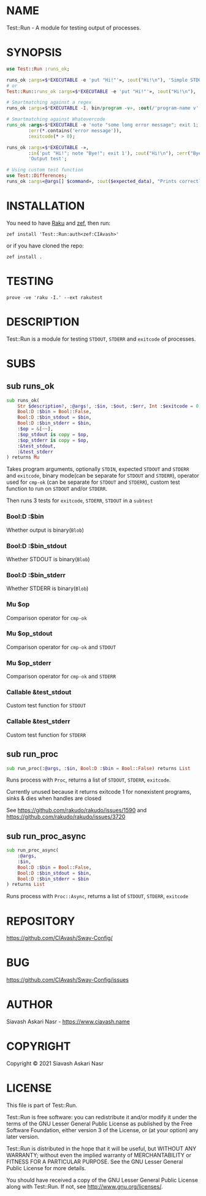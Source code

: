 NAME
====

Test::Run - A module for testing output of processes.

SYNOPSIS
========

```raku
use Test::Run :runs_ok;

runs_ok :args«$*EXECUTABLE -e 'put "Hi!"'», :out("Hi!\n"), 'Simple STDOUT test';
# or
Test::Run::runs_ok :args«$*EXECUTABLE -e 'put "Hi!"'», :out("Hi!\n"), 'Simple STDOUT test with full sub name';

# Smartmatching against a regex
runs_ok :args«$*EXECUTABLE -I. bin/program -v», :out(/'program-name v' [\d+ %% '.'] ** 3 .+/), 'Prints version';

# Smartmatching against Whatevercode
runs_ok :args«$*EXECUTABLE -e 'note "some long error message"; exit 1;'»,
        :err(*.contains('error message')),
        :exitcode(* > 0);

runs_ok :args«$*EXECUTABLE -»,
        :in('put "Hi!"; note "Bye!"; exit 1'), :out("Hi!\n"), :err("Bye!\n"), :exitcode(1),
        'Output test';

# Using custom test function
use Test::Differences;
runs_ok :args«@args[] $command», :out($expected_data), "Prints correctly", :test_stdout(&eq_or_diff);
```

INSTALLATION
============

You need to have [Raku](https://www.raku-lang.ir/en) and [zef](https://github.com/ugexe/zef), then run:

```console
zef install 'Test::Run:auth<zef:CIAvash>'
```

or if you have cloned the repo:

```console
zef install .
```

TESTING
=======

```console
prove -ve 'raku -I.' --ext rakutest
```

DESCRIPTION
===========

Test::Run is a module for testing `STDOUT`, `STDERR` and `exitcode` of processes.

SUBS
====

## sub runs_ok

```raku
sub runs_ok(
    Str $description?, :@args!, :$in, :$out, :$err, Int :$exitcode = 0,
    Bool:D :$bin = Bool::False,
    Bool:D :$bin_stdout = $bin,
    Bool:D :$bin_stderr = $bin,
    :$op = &[~~],
    :$op_stdout is copy = $op,
    :$op_stderr is copy = $op,
    :&test_stdout,
    :&test_stderr
) returns Mu
```

Takes program arguments, optionally `STDIN`, expected `STDOUT` and `STDERR` and `exitcode`, binary mode(can be separate for `STDOUT` and `STDERR`), operator used for `cmp-ok` (can be separate for `STDOUT` and `STDERR`), custom test function to run on `STDOUT` and/or `STDERR`.

Then runs 3 tests for `exitcode`, `STDERR`, `STDOUT` in a `subtest`

### Bool:D :$bin

Whether output is binary(`Blob`)

### Bool:D :$bin_stdout

Whether STDOUT is binary(`Blob`)

### Bool:D :$bin_stderr

Whether STDERR is binary(`Blob`)

### Mu $op

Comparison operator for `cmp-ok`

### Mu $op_stdout

Comparison operator for `cmp-ok` and `STDOUT`

### Mu $op_stderr

Comparison operator for `cmp-ok` and `STDERR`

### Callable &test_stdout

Custom test function for `STDOUT`

### Callable &test_stderr

Custom test function for `STDERR`

## sub run_proc

```raku
sub run_proc(:@args, :$in, Bool:D :$bin = Bool::False) returns List
```

Runs process with `Proc`, returns a list of `STDOUT`, `STDERR`, `exitcode`.

Currently unused because it returns exitcode 1 for nonexistent programs,
sinks & dies when handles are closed

See https://github.com/rakudo/rakudo/issues/1590 and https://github.com/rakudo/rakudo/issues/3720

## sub run_proc_async

```raku
sub run_proc_async(
    :@args,
    :$in,
    Bool:D :$bin = Bool::False,
    Bool:D :$bin_stdout = $bin,
    Bool:D :$bin_stderr = $bin
) returns List
```

Runs process with `Proc::Async`, returns a list of `STDOUT`, `STDERR`, `exitcode`

REPOSITORY
==========

https://github.com/CIAvash/Sway-Config/

BUG
===

https://github.com/CIAvash/Sway-Config/issues

AUTHOR
======

Siavash Askari Nasr - https://www.ciavash.name

COPYRIGHT
=========

Copyright © 2021 Siavash Askari Nasr

LICENSE
=======

This file is part of Test::Run.

Test::Run is free software: you can redistribute it and/or modify it under the terms of the GNU Lesser General Public License as published by the Free Software Foundation, either version 3 of the License, or (at your option) any later version.

Test::Run is distributed in the hope that it will be useful, but WITHOUT ANY WARRANTY; without even the implied warranty of MERCHANTABILITY or FITNESS FOR A PARTICULAR PURPOSE. See the GNU Lesser General Public License for more details.

You should have received a copy of the GNU Lesser General Public License along with Test::Run. If not, see <http://www.gnu.org/licenses/>.
